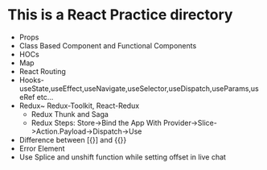# This is a React Practice directory
- Props
- Class Based Component and Functional Components
- HOCs
- Map
- React Routing
- Hooks- useState,useEffect,useNavigate,useSelector,useDispatch,useParams,useRef etc...
- Redux~ Redux-Toolkit, React-Redux
  - Redux Thunk and Saga
  - Redux Steps: Store->Bind the App With Provider->Slice->Action.Payload->Dispatch->Use
- Difference between [{}] and {{}}
- Error Element
- Use Splice and unshift function while setting offset in live chat